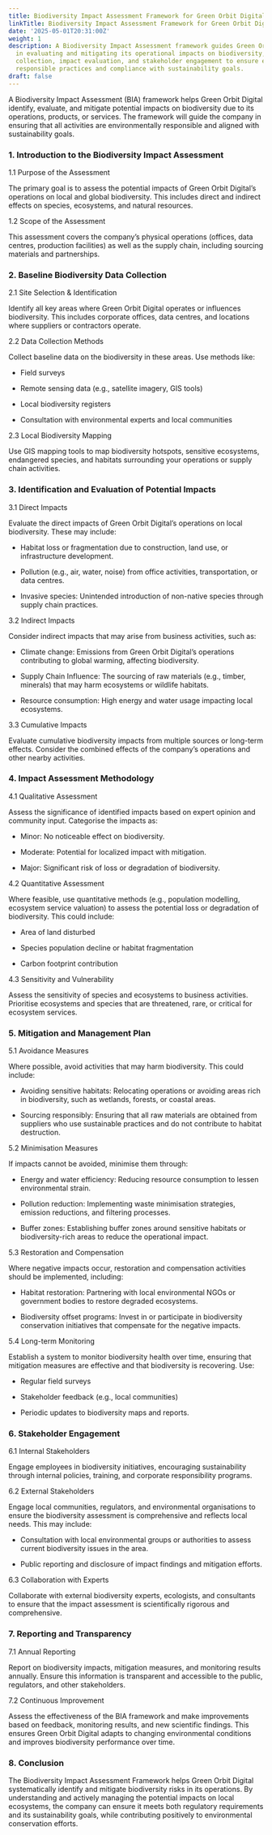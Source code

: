 ```yaml
---
title: Biodiversity Impact Assessment Framework for Green Orbit Digital
linkTitle: Biodiversity Impact Assessment Framework for Green Orbit Digital
date: '2025-05-01T20:31:00Z'
weight: 1
description: A Biodiversity Impact Assessment framework guides Green Orbit Digital
  in evaluating and mitigating its operational impacts on biodiversity, covering data
  collection, impact evaluation, and stakeholder engagement to ensure environmentally
  responsible practices and compliance with sustainability goals.
draft: false
---
```



A Biodiversity Impact Assessment (BIA) framework helps Green Orbit Digital identify, evaluate, and mitigate potential impacts on biodiversity due to its operations, products, or services. The framework will guide the company in ensuring that all activities are environmentally responsible and aligned with sustainability goals.

<!-- Unsupported block type: divider -->

### 1. Introduction to the Biodiversity Impact Assessment

1.1 Purpose of the Assessment

The primary goal is to assess the potential impacts of Green Orbit Digital’s operations on local and global biodiversity. This includes direct and indirect effects on species, ecosystems, and natural resources.

1.2 Scope of the Assessment

This assessment covers the company’s physical operations (offices, data centres, production facilities) as well as the supply chain, including sourcing materials and partnerships.

<!-- Unsupported block type: divider -->

### 2. Baseline Biodiversity Data Collection

2.1 Site Selection & Identification

Identify all key areas where Green Orbit Digital operates or influences biodiversity. This includes corporate offices, data centres, and locations where suppliers or contractors operate.

2.2 Data Collection Methods

Collect baseline data on the biodiversity in these areas. Use methods like:

- Field surveys

- Remote sensing data (e.g., satellite imagery, GIS tools)

- Local biodiversity registers

- Consultation with environmental experts and local communities

2.3 Local Biodiversity Mapping

Use GIS mapping tools to map biodiversity hotspots, sensitive ecosystems, endangered species, and habitats surrounding your operations or supply chain activities.

<!-- Unsupported block type: divider -->

### 3. Identification and Evaluation of Potential Impacts

3.1 Direct Impacts

Evaluate the direct impacts of Green Orbit Digital’s operations on local biodiversity. These may include:

- Habitat loss or fragmentation due to construction, land use, or infrastructure development.

- Pollution (e.g., air, water, noise) from office activities, transportation, or data centres.

- Invasive species: Unintended introduction of non-native species through supply chain practices.

3.2 Indirect Impacts

Consider indirect impacts that may arise from business activities, such as:

- Climate change: Emissions from Green Orbit Digital’s operations contributing to global warming, affecting biodiversity.

- Supply Chain Influence: The sourcing of raw materials (e.g., timber, minerals) that may harm ecosystems or wildlife habitats.

- Resource consumption: High energy and water usage impacting local ecosystems.

3.3 Cumulative Impacts

Evaluate cumulative biodiversity impacts from multiple sources or long-term effects. Consider the combined effects of the company’s operations and other nearby activities.

<!-- Unsupported block type: divider -->

### 4. Impact Assessment Methodology

4.1 Qualitative Assessment

Assess the significance of identified impacts based on expert opinion and community input. Categorise the impacts as:

- Minor: No noticeable effect on biodiversity.

- Moderate: Potential for localized impact with mitigation.

- Major: Significant risk of loss or degradation of biodiversity.

4.2 Quantitative Assessment

Where feasible, use quantitative methods (e.g., population modelling, ecosystem service valuation) to assess the potential loss or degradation of biodiversity. This could include:

- Area of land disturbed

- Species population decline or habitat fragmentation

- Carbon footprint contribution

4.3 Sensitivity and Vulnerability

Assess the sensitivity of species and ecosystems to business activities. Prioritise ecosystems and species that are threatened, rare, or critical for ecosystem services.

<!-- Unsupported block type: divider -->

### 5. Mitigation and Management Plan

5.1 Avoidance Measures

Where possible, avoid activities that may harm biodiversity. This could include:

- Avoiding sensitive habitats: Relocating operations or avoiding areas rich in biodiversity, such as wetlands, forests, or coastal areas.

- Sourcing responsibly: Ensuring that all raw materials are obtained from suppliers who use sustainable practices and do not contribute to habitat destruction.

5.2 Minimisation Measures

If impacts cannot be avoided, minimise them through:

- Energy and water efficiency: Reducing resource consumption to lessen environmental strain.

- Pollution reduction: Implementing waste minimisation strategies, emission reductions, and filtering processes.

- Buffer zones: Establishing buffer zones around sensitive habitats or biodiversity-rich areas to reduce the operational impact.

5.3 Restoration and Compensation

Where negative impacts occur, restoration and compensation activities should be implemented, including:

- Habitat restoration: Partnering with local environmental NGOs or government bodies to restore degraded ecosystems.

- Biodiversity offset programs: Invest in or participate in biodiversity conservation initiatives that compensate for the negative impacts.

5.4 Long-term Monitoring

Establish a system to monitor biodiversity health over time, ensuring that mitigation measures are effective and that biodiversity is recovering. Use:

- Regular field surveys

- Stakeholder feedback (e.g., local communities)

- Periodic updates to biodiversity maps and reports.

<!-- Unsupported block type: divider -->

### 6. Stakeholder Engagement

6.1 Internal Stakeholders

Engage employees in biodiversity initiatives, encouraging sustainability through internal policies, training, and corporate responsibility programs.

6.2 External Stakeholders

Engage local communities, regulators, and environmental organisations to ensure the biodiversity assessment is comprehensive and reflects local needs. This may include:

- Consultation with local environmental groups or authorities to assess current biodiversity issues in the area.

- Public reporting and disclosure of impact findings and mitigation efforts.

6.3 Collaboration with Experts

Collaborate with external biodiversity experts, ecologists, and consultants to ensure that the impact assessment is scientifically rigorous and comprehensive.

<!-- Unsupported block type: divider -->

### 7. Reporting and Transparency

7.1 Annual Reporting

Report on biodiversity impacts, mitigation measures, and monitoring results annually. Ensure this information is transparent and accessible to the public, regulators, and other stakeholders.

7.2 Continuous Improvement

Assess the effectiveness of the BIA framework and make improvements based on feedback, monitoring results, and new scientific findings. This ensures Green Orbit Digital adapts to changing environmental conditions and improves biodiversity performance over time.

<!-- Unsupported block type: divider -->

### 8. Conclusion

The Biodiversity Impact Assessment Framework helps Green Orbit Digital systematically identify and mitigate biodiversity risks in its operations. By understanding and actively managing the potential impacts on local ecosystems, the company can ensure it meets both regulatory requirements and its sustainability goals, while contributing positively to environmental conservation efforts.